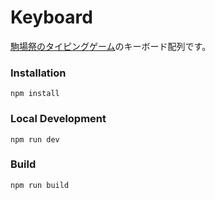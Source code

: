 # Keyboard
[駒場祭のタイピングゲーム](https://github.com/ut-code/typing-game)のキーボード配列です。

### Installation

```shell
npm install
```

### Local Development

```shell
npm run dev
```

### Build

```shell
npm run build
```
